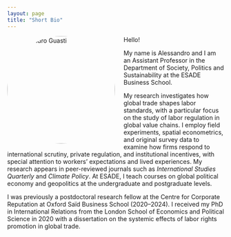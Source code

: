 ```yaml
---
layout: page
title: "Short Bio"
---
```


<img src="https://github.com/user-attachments/assets/e4532b0d-a1d4-4f26-b5e7-017c072a2432" alt="Alessandro Guasti" style="width:250px; border-radius:200px; float:left; margin-right:20px; margin-bottom:10px;">

Hello!

My name is Alessandro and I am an Assistant Professor in the Department of Society, Politics and Sustainability at the ESADE Business School.

My research investigates how global trade shapes labor standards, with a particular focus on the study of labor regulation in global value chains. I employ field experiments, spatial econometrics, and original survey data to examine how firms respond to international scrutiny, private regulation, and institutional incentives, with special attention to workers’ expectations and lived experiences. My research appears in peer-reviewed journals such as *International Studies Quarterly* and *Climate Policy*. At ESADE, I teach courses on global political economy and geopolitics at the undergraduate and postgraduate levels.

I was previously a postdoctoral research fellow at the Centre for Corporate Reputation at Oxford Saïd Business School (2020–2024). I received my PhD in International Relations from the London School of Economics and Political Science in 2020 with a dissertation on the systemic effects of labor rights promotion in global trade.
